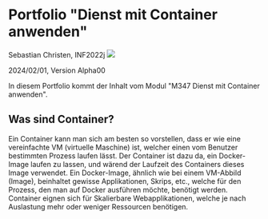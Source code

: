 # Portfolio "Dienst mit Container anwenden"

Sebastian Christen, INF2022j
![](https://oneclick-cloud.com/wp-content/uploads/2023/08/Bigstock_-139961875-Docker-Emblem.-A-Blue-Whale-With-Several-Containers.-e1574090673987-1.jpg)

2024/02/01, Version Alpha00

In diesem Portfolio kommt der Inhalt vom Modul "M347 Dienst mit Container anwenden".

## Was sind Container?
Ein Container kann man sich am besten so vorstellen, dass er wie eine vereinfachte VM (virtuelle Maschine) ist, welcher einen vom Benutzer bestimmten Prozess laufen lässt. Der Container ist dazu da, ein Docker-Image laufen zu lassen, und wärend der Laufzeit des Containers dieses Image verwendet. Ein Docker-Image, ähnlich wie bei einem VM-Abbild (Image), beinhaltet gewisse Applikationen, Skrips, etc., welche für den Prozess, den man auf Docker ausführen möchte, benötigt werden. Container eignen sich für Skalierbare Webapplikationen, welche je nach Auslastung mehr oder weniger Ressourcen benötigen.
